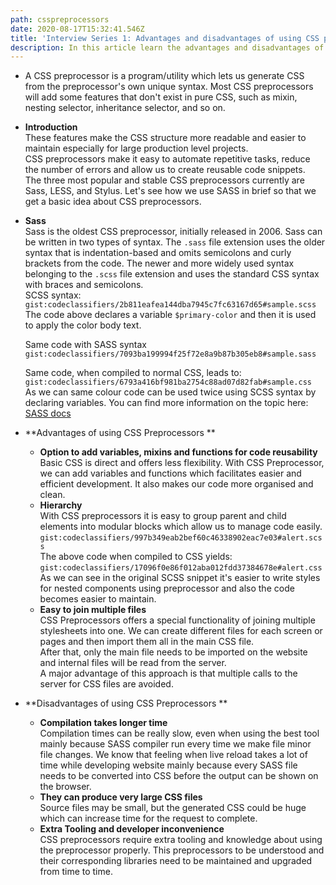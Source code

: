 ```yaml
---
path: csspreprocessors
date: 2020-08-17T15:32:41.546Z
title: 'Interview Series 1: Advantages and disadvantages of using CSS preprocessors'
description: In this article learn the advantages and disadvantages of CSS preprocessors
---
```

* A CSS preprocessor is a program/utility which lets us generate CSS from the preprocessor's own unique syntax. Most CSS preprocessors will add some features that don't exist in pure CSS, such as mixin, nesting selector, inheritance selector, and so on. 
* **Introduction**  
  These features make the CSS structure more readable and easier to maintain especially for large production level projects.  
  CSS preprocessors make it easy to automate repetitive tasks, reduce the number of errors and allow us to create reusable code snippets.  
  The three most popular and stable CSS preprocessors currently are Sass, LESS, and Stylus. Let's see how we use SASS in brief so that we get a basic idea about CSS preprocessors.
* **Sass**  
  Sass is the oldest CSS preprocessor, initially released in 2006. Sass can be written in two types of syntax. The `.sass` file extension uses the older syntax that is indentation-based and omits semicolons and curly brackets from the code. The newer and more widely used syntax belonging to the `.scss` file extension and uses the standard CSS syntax with braces and semicolons.  
  SCSS syntax:  
  `gist:codeclassifiers/2b811eafea144dba7945c7fc63167d65#sample.scss`      
 The code above declares a variable `$primary-color` and then it is used to apply the color body text.
    
  Same code with SASS syntax  
  `gist:codeclassifiers/7093ba199994f25f72e8a9b87b305eb8#sample.sass`
  
  Same code, when compiled to normal CSS, leads to:   
  `gist:codeclassifiers/6793a416bf981ba2754c88ad07d82fab#sample.css`  
  As we can same colour code can be used twice using SCSS syntax by declaring variables. You can find more information on the topic here: [SASS docs](https://sass-lang.com/guide)
* **Advantages of using CSS Preprocessors **
  - **Option to add variables, mixins and functions for code reusability**  
Basic CSS is direct and offers less flexibility. With CSS Preprocessor, we can add variables and functions which facilitates easier and efficient development. It also makes our code more organised and clean.
  - **Hierarchy**  
With CSS preprocessors it is easy to group parent and child elements into modular blocks which allow us to manage code easily.
  `gist:codeclassifiers/997b349eab2bef60c46338902eac7e03#alert.scss`  
The above code when compiled to CSS yields:  
   `gist:codeclassifiers/17096f0e86f012aba012fdd37384678e#alert.css`   
As we can see in the original SCSS snippet it's easier to write styles for nested components using preprocessor and also the code becomes easier to maintain.  
   - **Easy to join multiple files**  
CSS Preprocessors offers a special functionality of joining multiple stylesheets into one. We can create different files for each screen or pages and then import them all in the main CSS file.  
After that, only the main file needs to be imported on the website and internal files will be read from the server.   
A major advantage of this approach is that multiple calls to the server for CSS files are avoided.
* **Disadvantages of using CSS Preprocessors **
  - **Compilation takes longer time**  
Compilation times can be really slow, even when using the best tool mainly because SASS compiler run every time we make file minor file changes. We know that feeling when live reload takes a lot of time while developing website mainly because every SASS file needs to be converted into CSS before the output can be shown on the browser.
  - **They can produce very large CSS files**  
Source files may be small, but the generated CSS could be huge which can increase time for the request to complete. 
  - **Extra Tooling and developer inconvenience**  
CSS preprocessors require extra tooling and knowledge about using the preprocessor properly. This preprocessors to be understood and their corresponding libraries need to be maintained and upgraded from time to time.


